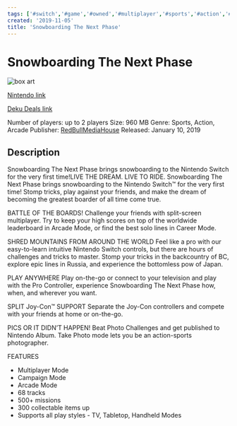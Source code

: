 ```yaml
---
tags: ['#switch','#game','#owned','#multiplayer','#sports','#action','#arcade']
created: '2019-11-05'
title: 'Snowboarding The Next Phase'
---
```

# Snowboarding The Next Phase

![box art](https://assets.nintendo.com/image/upload/c_pad,f_auto,h_613,q_auto,w_1089/ncom/en_US/games/switch/s/snowboarding-the-next-phase-switch/hero?v=2021042915)

[Nintendo link](https://www.nintendo.com/games/detail/snowboarding-the-next-phase-switch/)

[Deku Deals link](https://www.dekudeals.com/items/snowboarding-the-next-phase)

Number of players: up to 2 players
Size: 960 MB
Genre: Sports, Action, Arcade
Publisher: [RedBullMediaHouse](https://www.dekudeals.com/games?include[collection]=true&filter[publisher]=RedBullMediaHouse)
Released: January 10, 2019

## Description

Snowboarding The Next Phase brings snowboarding to the Nintendo Switch for the very first time!LIVE THE DREAM. LIVE TO RIDE.
Snowboarding The Next Phase brings snowboarding to the Nintendo Switch™ for the very first time! Stomp tricks, play against your friends, and make the dream of becoming the greatest boarder of all time come true.

BATTLE OF THE BOARDS!
Challenge your friends with split-screen multiplayer. Try to keep your high scores on top of the worldwide leaderboard in Arcade Mode, or find the best solo lines in Career Mode.

SHRED MOUNTAINS FROM AROUND THE WORLD
Feel like a pro with our easy-to-learn intuitive Nintendo Switch controls, but there are hours of challenges and tricks to master. Stomp your tricks in the backcountry of BC, explore epic lines in Russia, and experience the bottomless pow of Japan.

PLAY ANYWHERE
Play on-the-go or connect to your television and play with the Pro Controller, experience Snowboarding The Next Phase how, when, and wherever you want.

SPLIT Joy-Con™ SUPPORT
Separate the Joy-Con controllers and compete with your friends at home or on-the-go.
 
PICS OR IT DIDN’T HAPPEN!
Beat Photo Challenges and get published to Nintendo Album. Take Photo mode lets you be an action-sports photographer.

FEATURES
- Multiplayer Mode
- Campaign Mode
- Arcade Mode
- 68 tracks
- 500+ missions 
- 300 collectable items up
- Supports all play styles - TV, Tabletop, Handheld Modes

